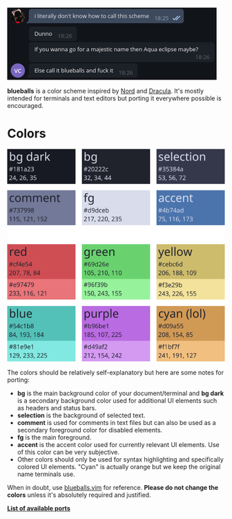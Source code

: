 ![blueballs](blueballs.png)

**blueballs** is a color scheme inspired by [Nord](https://www.nordtheme.com/) and [Dracula](https://www.nordtheme.com/). It's mostly intended for terminals and text editors but porting it everywhere possible is encouraged.

# Colors

![colors](colors.png)

The colors should be relatively self-explanatory but here are some notes for porting:

* **bg** is the main background color of your document/terminal and **bg dark** is a secondary background color used for additional UI elements such as headers and status bars.
* **selection** is the background of selected text.
* **comment** is used for comments in text files but can also be used as a secondary foreground color for disabled elements.
* **fg** is the main foreground.
* **accent** is the accent color used for currently relevant UI elements. Use of this color can be very subjective.
* Other colors should only be used for syntax highlighting and specifically colored UI elements. "Cyan" is actually orange but we keep the original name terminals use.

When in doubt, use [blueballs.vim](https://github.com/bandithedoge/blueballs.vim) for reference. **Please do not change the colors** unless it's absolutely required and justified.

**[List of available ports](ports.org)**
